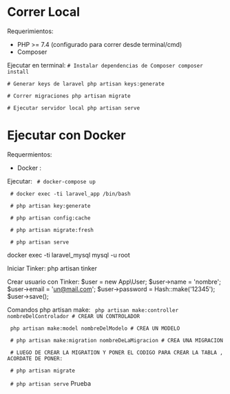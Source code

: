 # Correr Local

Requerimientos: 
- PHP >= 7.4 (configurado para correr desde terminal/cmd)
- Composer

Ejecutar en terminal:
`# Instalar dependencias de Composer
composer install` 

`# Generar keys de laravel
php artisan keys:generate` 

`# Correr migraciones
php artisan migrate `



`# Ejecutar servidor local
php artisan serve`


# Ejecutar con Docker

Requermientos:
- Docker :

Ejecutar:
` # docker-compose up`

` # docker exec -ti laravel_app /bin/bash`

` # php artisan key:generate`

` # php artisan config:cache`

` # php artisan migrate:fresh`

` # php artisan serve`



docker exec -ti laravel_mysql mysql -u root

Iniciar Tinker: php artisan tinker

Crear usuario con Tinker:
$user = new App\User; 
$user->name = 'nombre'; $user->email = 'un@mail.com';
$user->password = Hash::make('12345');
$user->save();





Comandos php artisan make:
` php artisan make:controller nombreDelControlador # CREAR UN CONTROLADOR`

` php artisan make:model nombreDelModelo # CREA UN MODELO`

` # php artisan make:migration nombreDeLaMigracion # CREA UNA MIGRACION`

` # LUEGO DE CREAR LA MIGRATION Y PONER EL CODIGO PARA CREAR LA TABLA , ACORDATE DE PONER:`

` # php artisan migrate`


` # php artisan serve`
Prueba